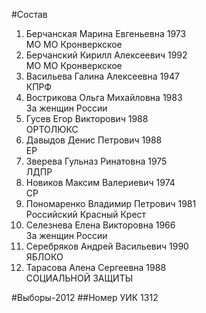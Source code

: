 #Состав
1. Берчанская Марина Евгеньевна 1973   
    МО МО Кронверкское
2. Берчанский Кирилл Алексеевич 1992   
    МО МО Кронверкское
3. Васильева Галина Алексеевна 1947   
    КПРФ
4. Вострикова Ольга Михайловна 1983   
    За женщин России
5. Гусев Егор Викторович 1988   
    ОРТОЛЮКС
6. Давыдов Денис Петрович 1988   
    ЕР
7. Зверева Гульназ Ринатовна 1975   
    ЛДПР
8. Новиков Максим Валериевич 1974   
    СР
9. Пономаренко Владимир Петрович 1981   
    Российский Красный Крест
10. Селезнева Елена Викторовна 1966   
    За женщин России
11. Серебряков Андрей Васильевич 1990   
    ЯБЛОКО
12. Тарасова Алена Сергеевна 1988   
    СОЦИАЛЬНОЙ ЗАЩИТЫ

#Выборы-2012
##Номер УИК
1312